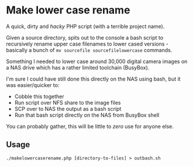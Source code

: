 # Make lower case rename
A quick, dirty and *hacky* PHP script (with a terrible project name).

Given a source directory, spits out to the console a bash script to recursively rename upper case filenames to lower cased versions - basically a bunch of `mv sourcefile sourcefilelowercase` commands.

Something I needed to lower case around 30,000 digital camera images on a NAS drive which has a rather limited toolchain (BusyBox).

I'm sure I could have still done this directly on the NAS using bash, but it was easier/quicker to:
- Cobble this together
- Run script over NFS share to the image files
- SCP over to NAS the output as a bash script
- Run that bash script directly on the NAS from BusyBox shell

You can probably gather, this will be little to *zero* use for anyone else.

## Usage
`./makelowercaserename.php [directory-to-files] > outbash.sh`
